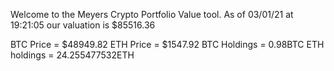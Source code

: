 Welcome to the Meyers Crypto Portfolio Value tool. 
As of 03/01/21 at 19:21:05 our valuation is $85516.36 

BTC Price = $48949.82
 ETH Price = $1547.92
BTC Holdings = 0.98BTC
 ETH holdings = 24.255477532ETH 
